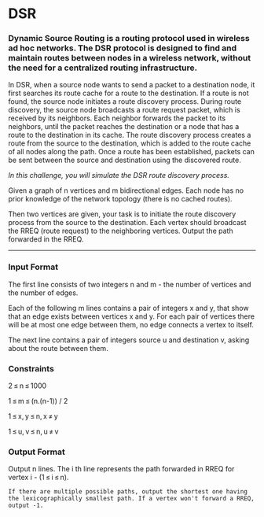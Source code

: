 # DSR

### Dynamic Source Routing is a routing protocol used in wireless ad hoc networks. The DSR protocol is designed to find and maintain routes between nodes in a wireless network, without the need for a centralized routing infrastructure.

In DSR, when a source node wants to send a packet to a destination node, it first searches its route cache for a route to the destination. If a route is not found, the source node initiates a route discovery process. During route discovery, the source node broadcasts a route request packet, which is received by its neighbors. Each neighbor forwards the packet to its neighbors, until the packet reaches the destination or a node that has a route to the destination in its cache. The route discovery process creates a route from the source to the destination, which is added to the route cache of all nodes along the path. Once a route has been established, packets can be sent between the source and destination using the discovered route.

_In this challenge, you will simulate the DSR route discovery process._

Given a graph of n vertices and m bidirectional edges. Each node has no prior knowledge of the network topology (there is no cached routes).

Then two vertices are given, your task is to initiate the route discovery process from the source to the destination. Each vertex should broadcast the RREQ (route request) to the neighboring vertices. Output the path forwarded in the RREQ.

<hr>

### Input Format

The first line consists of two integers n and m - the number of vertices and the number of edges.

Each of the following m lines contains a pair of integers x and y, that show that an edge exists between vertices x and y. For each pair of vertices there will be at most one edge between them, no edge connects a vertex to itself.

The next line contains a pair of integers source u and destination v, asking about the route between them.

### Constraints

2 ≤ n ≤ 1000

1 ≤ m ≤ (n.(n-1)) / 2

1 ≤ x, y ≤ n, x ≠ y

1 ≤ u, v ≤ n, u ≠ v

### Output Format

Output n lines. The i th line represents the path forwarded in RREQ for vertex i - (1 ≤ i ≤ n).

`If there are multiple possible paths, output the shortest one having the lexicographically smallest path. If a vertex won't forward a RREQ, output -1.`
